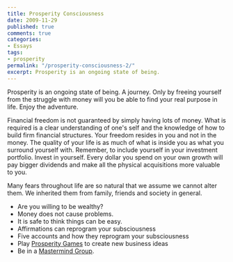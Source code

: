 ```yaml
---
title: Prosperity Consciousness
date: 2009-11-29
published: true
comments: true
categories:
- Essays
tags:
- prosperity
permalink: "/prosperity-consciousness-2/"
excerpt: Prosperity is an ongoing state of being.
---
```

Prosperity is an ongoing state of being.  A journey.  Only by freeing yourself from the struggle with money will you be able to find your real purpose in life.  Enjoy the adventure.

Financial freedom is not guaranteed by simply having lots of money.  What is required is a clear understanding of one's self and the knowledge of how to build firm financial structures.  Your freedom resides in you and not in the money.  The quality of your life is as much of what is inside you as what you surround yourself with.  Remember, to include yourself in your investment portfolio.  Invest in yourself.  Every dollar you spend on your own growth will pay bigger dividends and make all the physical acquisitions more valuable to you.

Many fears throughout life are so natural that we assume we cannot alter them.  We inherited them from family, friends and society in general.

- Are you willing to be wealthy?
- Money does not cause problems.
- It is safe to think things can be easy.
- Affirmations can reprogram your subsciousness
- Five accounts and how they reprogram your subsciousness
- Play [Prosperity Games](/business-ideas/) to create new business ideas
- Be in a [Mastermind Group](/masterminds).